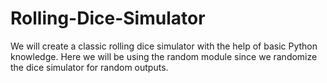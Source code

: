 # Rolling-Dice-Simulator
We will create a classic rolling dice simulator with the help of basic Python knowledge. 
Here we will be using the random module since we randomize the dice simulator for random outputs.
